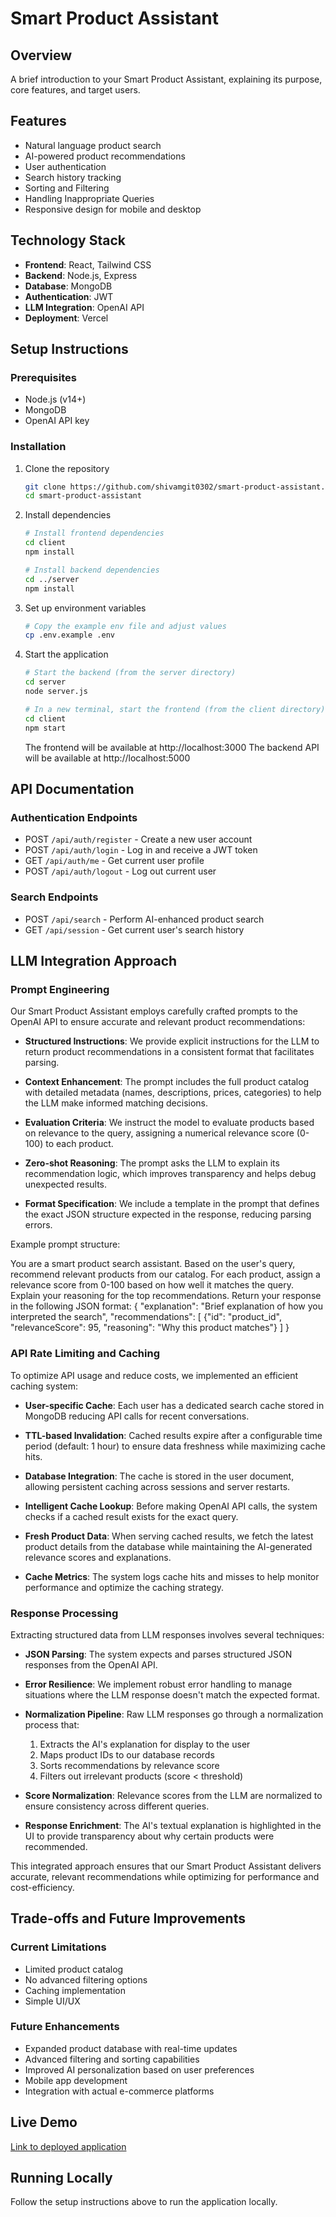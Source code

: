 # Smart Product Assistant

## Overview
A brief introduction to your Smart Product Assistant, explaining its purpose, core features, and target users.

## Features
- Natural language product search
- AI-powered product recommendations
- User authentication
- Search history tracking
- Sorting and Filtering
- Handling Inappropriate Queries
- Responsive design for mobile and desktop

## Technology Stack
- **Frontend**: React, Tailwind CSS
- **Backend**: Node.js, Express
- **Database**: MongoDB
- **Authentication**: JWT
- **LLM Integration**: OpenAI API
- **Deployment**: Vercel

## Setup Instructions

### Prerequisites
- Node.js (v14+)
- MongoDB
- OpenAI API key

### Installation
1. Clone the repository
   ```bash
   git clone https://github.com/shivamgit0302/smart-product-assistant.git
   cd smart-product-assistant
   ```

2. Install dependencies
   ```bash
   # Install frontend dependencies
   cd client
   npm install
   
   # Install backend dependencies
   cd ../server
   npm install
   ```

3. Set up environment variables
   ```bash
   # Copy the example env file and adjust values
   cp .env.example .env
   ```

4. Start the application
   ```bash
   # Start the backend (from the server directory)
   cd server
   node server.js
   
   # In a new terminal, start the frontend (from the client directory)
   cd client
   npm start
   ```
   
   The frontend will be available at http://localhost:3000
   The backend API will be available at http://localhost:5000

## API Documentation

### Authentication Endpoints
- POST `/api/auth/register` - Create a new user account
- POST `/api/auth/login` - Log in and receive a JWT token
- GET `/api/auth/me` - Get current user profile
- POST `/api/auth/logout` - Log out current user

### Search Endpoints
- POST `/api/search` - Perform AI-enhanced product search
- GET `/api/session` - Get current user's search history

## LLM Integration Approach

### Prompt Engineering
Our Smart Product Assistant employs carefully crafted prompts to the OpenAI API to ensure accurate and relevant product recommendations:

- **Structured Instructions**: We provide explicit instructions for the LLM to return product recommendations in a consistent format that facilitates parsing.

- **Context Enhancement**: The prompt includes the full product catalog with detailed metadata (names, descriptions, prices, categories) to help the LLM make informed matching decisions.

- **Evaluation Criteria**: We instruct the model to evaluate products based on relevance to the query, assigning a numerical relevance score (0-100) to each product.

- **Zero-shot Reasoning**: The prompt asks the LLM to explain its recommendation logic, which improves transparency and helps debug unexpected results.

- **Format Specification**: We include a template in the prompt that defines the exact JSON structure expected in the response, reducing parsing errors.

Example prompt structure:

You are a smart product search assistant. Based on the user's query, recommend relevant products from our catalog.
For each product, assign a relevance score from 0-100 based on how well it matches the query.
Explain your reasoning for the top recommendations.
Return your response in the following JSON format:
{
"explanation": "Brief explanation of how you interpreted the search",
"recommendations": [
{"id": "product_id", "relevanceScore": 95, "reasoning": "Why this product matches"}
]
}

### API Rate Limiting and Caching

To optimize API usage and reduce costs, we implemented an efficient caching system:

- **User-specific Cache**: Each user has a dedicated search cache stored in MongoDB reducing API calls for recent conversations.

- **TTL-based Invalidation**: Cached results expire after a configurable time period (default: 1 hour) to ensure data freshness while maximizing cache hits.

- **Database Integration**: The cache is stored in the user document, allowing persistent caching across sessions and server restarts.

- **Intelligent Cache Lookup**: Before making OpenAI API calls, the system checks if a cached result exists for the exact query.

- **Fresh Product Data**: When serving cached results, we fetch the latest product details from the database while maintaining the AI-generated relevance scores and explanations.

- **Cache Metrics**: The system logs cache hits and misses to help monitor performance and optimize the caching strategy.

### Response Processing

Extracting structured data from LLM responses involves several techniques:

- **JSON Parsing**: The system expects and parses structured JSON responses from the OpenAI API.

- **Error Resilience**: We implement robust error handling to manage situations where the LLM response doesn't match the expected format.

- **Normalization Pipeline**: Raw LLM responses go through a normalization process that:
  1. Extracts the AI's explanation for display to the user
  2. Maps product IDs to our database records
  3. Sorts recommendations by relevance score
  4. Filters out irrelevant products (score < threshold)

- **Score Normalization**: Relevance scores from the LLM are normalized to ensure consistency across different queries.

- **Response Enrichment**: The AI's textual explanation is highlighted in the UI to provide transparency about why certain products were recommended.

This integrated approach ensures that our Smart Product Assistant delivers accurate, relevant recommendations while optimizing for performance and cost-efficiency.

## Trade-offs and Future Improvements

### Current Limitations
- Limited product catalog
- No advanced filtering options
- Caching implementation
- Simple UI/UX

### Future Enhancements
- Expanded product database with real-time updates
- Advanced filtering and sorting capabilities
- Improved AI personalization based on user preferences
- Mobile app development
- Integration with actual e-commerce platforms

## Live Demo
[Link to deployed application](https://frontend-smart-product-assistant.vercel.app/)

## Running Locally
Follow the setup instructions above to run the application locally.